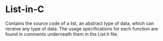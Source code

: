 # List-in-C
Contains the source code of a list, an abstract type of data, which can receive any type of data. The usage specifications for each function are found in comments underneath them in the List.h file.
